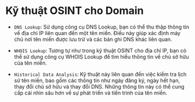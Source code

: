 # Kỹ thuật OSINT cho Domain

- `DNS Lookup`: Sử dụng công cụ DNS Lookup, bạn có thể thu thập thông tin về địa chỉ IP liên quan đến một tên miền. Điều này giúp xác định máy chủ nơi tên miền được lưu trữ và các bản ghi DNS khác liên quan.

- `WHOIS Lookup`: Tương tự như trong kỹ thuật OSINT cho địa chỉ IP, bạn có thể sử dụng công cụ WHOIS Lookup để tìm hiểu thông tin về chủ sở hữu của tên miền.

- `Historical Data Analysis`: Kỹ thuật này liên quan đến việc kiểm tra lịch sử tên miền, bao gồm các thông tin như ngày đăng ký, ngày hết hạn, thay đổi chủ sở hữu và thay đổi DNS. Những thông tin này có thể cung cấp cái nhìn sâu hơn về sự phát triển và tiến trình của tên miền.


